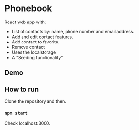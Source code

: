 # Phonebook

React web app with:

- List of contacts by: name, phone number and email address.
- Add and edit contact features.
- Add contact to favorite.
- Remove contact
- Uses the localstorage
- A "Seeding functionality"

## Demo

## How to run

Clone the repository and then.
### `npm start`

Check localhost:3000.
